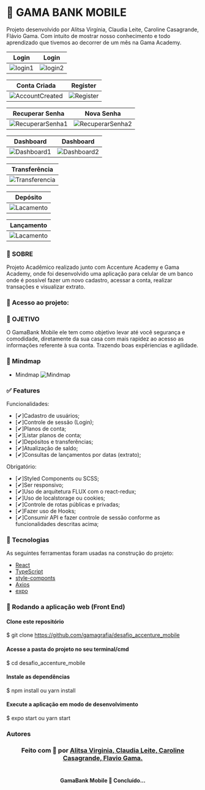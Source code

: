 # 🚀 GAMA BANK MOBILE
<p>Projeto desenvolvido por Alitsa Virgínia, Claudia Leite, Caroline Casagrande, Flávio Gama. Com intuito de mostrar nosso conhecimento e todo aprendizado que tivemos ao decorrer de um mês na Gama Academy. </p> 




|   Login    |    Login    |
|------------|-------------|
| ![login1](https://github.com/carolcasagrande/ImagensReadme/blob/main/mobile/HomeLogin.PNG) | ![login2](https://github.com/carolcasagrande/ImagensReadme/blob/main/mobile/Home_Login.PNG) |


| Conta Criada |  Register |
|------------|-------------|
| ![AccountCreated](https://github.com/carolcasagrande/ImagensReadme/blob/main/mobile/AccountCreated.PNG)| ![Register](https://github.com/carolcasagrande/ImagensReadme/blob/main/mobile/Register.PNG)|


|Recuperar Senha| Nova Senha|
|------------|-------------|
| ![RecuperarSenha1](https://github.com/carolcasagrande/ImagensReadme/blob/main/mobile/RecuperarSenha.PNG)| ![RecuperarSenha2](https://github.com/carolcasagrande/ImagensReadme/blob/main/mobile/RecuperarSenhaDois.PNG)|


| Dashboard  | Dashboard   |
|------------|-------------|
| ![Dashboard1](https://github.com/carolcasagrande/ImagensReadme/blob/main/mobile/Dashboard.PNG)| ![Dashboard2](https://github.com/carolcasagrande/ImagensReadme/blob/main/mobile/dashboardProfile.PNG)|


|Transferência| 
|------------ |
| ![Transferencia](https://github.com/carolcasagrande/ImagensReadme/blob/main/mobile/dashTransfer.PNG)|

|  Depósito  |           
|------------|
|![Lacamento](https://github.com/carolcasagrande/ImagensReadme/blob/main/mobile/dashDeposito.PNG)|


| Lançamento |           
|------------|
|![Lacamento](https://github.com/carolcasagrande/ImagensReadme/blob/main/mobile/dashLancamentos.PNG)|
   


### 📑 SOBRE
<p>Projeto Acadêmico realizado junto com Accenture Academy e Gama Academy, onde foi desenvolvido uma aplicação para celular de um banco onde é possível fazer um novo cadastro, acessar a conta, realizar transações e visualizar extrato. </p>

### 🚀 Acesso ao projeto:


### 🚀 OJETIVO 
 <p>O GamaBank Mobile ele tem como objetivo levar até você segurança e comodidade, diretamente da sua casa com mais rapidez ao acesso as informações referente à sua conta. Trazendo boas expêriencias e agilidade.  </p>


### 📌 Mindmap

* Mindmap
	![Mindmap]()


### ✅ Features

Funcionalidades:

- [✔]Cadastro de usuários;
- [✔]Controle de sessão (Login);
- [✔]Planos de conta;
- [✔]Listar planos de conta;
- [✔]Depósitos e transferências;
- [✔]Atualização de saldo;
- [✔]Consultas de lançamentos por datas (extrato);

Obrigatório:

- [✔]Styled Components ou SCSS;
- [✔]Ser responsivo;
- [✔]Uso de arquitetura FLUX com o react-redux;
- [✔]Uso de localstorage ou cookies;
- [✔]Controle de rotas públicas e privadas;
- [✔]Fazer uso de Hooks;
- [✔]Consumir API e fazer controle de sessão conforme as funcionalidades descritas acima;

### 🔨 Tecnologias

As seguintes ferramentas foram usadas na construção do projeto:

- [React](https://pt-br.reactjs.org/)
- [TypeScript](https://www.typescriptlang.org/)
- [style-componts](https://styled-components.com/)
- [Axios](https://www.npmjs.com/package/axios)
- [expo](https://expo.io/)


### 🔄 Rodando a aplicação web (Front End)
#### Clone este repositório
$ git clone https://github.com/gamagrafia/desafio_accenture_mobile

#### Acesse a pasta do projeto no seu terminal/cmd
$ cd desafio_accenture_mobile

#### Instale as dependências
$ npm install ou yarn install

#### Execute a aplicação em modo de desenvolvimento
$ expo start ou yarn start 


### Autores

<h3 align="center">
Feito com 💜 por 
<a href="https://www.linkedin.com/in/alitsavirginia/">Alitsa Virginia, 
<a href="https://www.linkedin.com/in/claudialeite-dev/">Claudia Leite,
<a href="https://www.linkedin.com/in/carolinecasagrande/">Caroline Casagrande,
<a href="https://www.linkedin.com/in/flavio-gama-b206243a/">Flavio Gama.
</a>
<br><br>

<h4 align="center"> 
	 GamaBank Mobile 🚀 Concluído... 
</h4>

